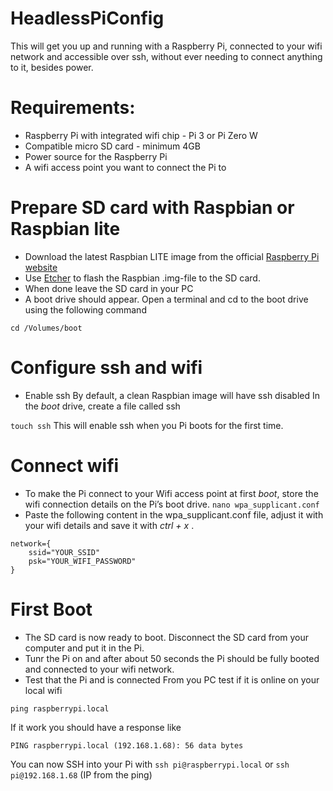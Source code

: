 # HeadlessPiConfig

This  will get you up and running with a Raspberry Pi, connected to your wifi network and accessible over ssh, without ever needing to connect anything to it, besides power.

# Requirements:
* Raspberry Pi with integrated wifi chip - Pi 3 or Pi Zero W
* Compatible micro SD card - minimum 4GB
* Power source for the Raspberry Pi
* A wifi access point you want to connect the Pi to


# Prepare SD card with Raspbian or Raspbian lite
* Download the latest Raspbian LITE image from the official [Raspberry Pi website](https://www.raspberrypi.org/downloads/raspbian/)
* Use [Etcher](https://etcher.io/) to flash the Raspbian .img-file to the SD card. 
* When done leave the SD card in your PC
* A boot drive should appear. Open a terminal and cd to the boot drive using the following command

```cd /Volumes/boot```
# Configure ssh and wifi
* Enable ssh
By default, a clean Raspbian image will have ssh disabled
In the *boot* drive, create a file called ssh

```touch ssh```
This will enable ssh when you Pi boots for the first time.
# Connect wifi
* To make the Pi connect to your Wifi access point at first *boot*, store the wifi connection details on the Pi’s boot drive.
```nano wpa_supplicant.conf```
* Paste the following content in the wpa_supplicant.conf file, adjust it with your wifi details and save it with *ctrl + x* .
```
network={
    ssid="YOUR_SSID"
    psk="YOUR_WIFI_PASSWORD"
}
```

# First Boot
* The SD card is now ready to boot. Disconnect the SD card from your computer and put it in the Pi.
* Tunr the Pi on and after about 50 seconds the Pi should be fully booted and connected to your wifi network.
* Test that the Pi and is connected 
From you PC test if it is online on your local wifi 

```ping raspberrypi.local```

If it work you should have a response like 

```PING raspberrypi.local (192.168.1.68): 56 data bytes```

You can now SSH into your Pi with 
```ssh pi@raspberrypi.local``` or ```ssh pi@192.168.1.68``` (IP from the ping)





